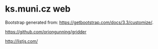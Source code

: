 # ks.muni.cz web

Bootstrap generated from: https://getbootstrap.com/docs/3.3/customize/.

https://github.com/oriongunning/gridder

http://listjs.com/
